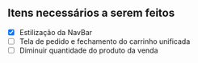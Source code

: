 **Itens necessários a serem feitos**
---
- [x] Estilização da NavBar
- [ ] Tela de pedido e fechamento do carrinho unificada
- [ ] Diminuir quantidade do produto da venda